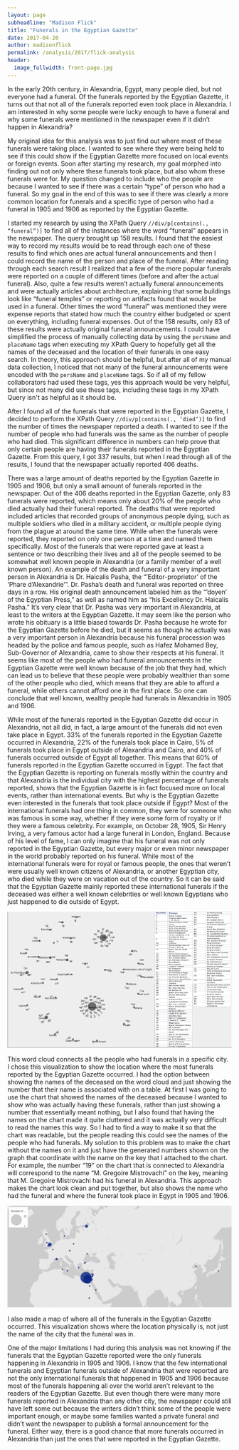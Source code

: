 ```yaml
---
layout: page
subheadline: "Madison Flick"
title: "Funerals in the Egyptian Gazette"
date: 2017-04-20
author: madisonflick
permalink: /analysis/2017/flick-analysis
header:
  image_fullwidth: front-page.jpg
---
```

In the early 20th century, in Alexandria, Egypt, many people died, but not everyone had a funeral. Of the funerals reported by the Egyptian Gazette, it turns out that not all of the funerals reported even took place in Alexandria. I am interested in why some people were lucky enough to have a funeral and why some funerals were mentioned in the newspaper even if it didn’t happen in Alexandria?

My original idea for this analysis was to just find out where most of these funerals were taking place. I wanted to see where they were being held to see if this could show if the Egyptian Gazette more focused on local events or foreign events. Soon after starting my research, my goal morphed into finding out not only where these funerals took place, but also whom these funerals were for. My question changed to include who the people are because I wanted to see if there was a certain “type” of person who had a funeral. So my goal in the end of this was to see if there was clearly a more common location for funerals and a specific type of person who had a funeral in 1905 and 1906 as reported by the Egyptian Gazette.

I started my research by using the XPath Query ``//div/p[contains(., “funeral”)]`` to find all of the instances where the word “funeral” appears in the newspaper. The query brought up 158 results. I found that the easiest way to record my results would be to read through each one of these results to find which ones are actual funeral announcements and then I could record the name of the person and place of the funeral. After reading through each search result I realized that a few of the more popular funerals were reported on a couple of different times (before and after the actual funeral). Also, quite a few results weren’t actually funeral announcements and were actually articles about architecture, explaining that some buildings look like “funeral temples” or reporting on artifacts found that would be used in a funeral. Other times the word “funeral” was mentioned they were expense reports that stated how much the country either budgeted or spent on everything, including funeral expenses. Out of the 158 results, only 83 of these results were actually original funeral announcements. I could have simplified the process of manually collecting data by using the `persName` and `placeName` tags when executing my XPath Query to hopefully get all the names of the deceased and the location of their funerals in one easy search. In theory, this approach should be helpful, but after all of my manual data collection, I noticed that not many of the funeral announcements were encoded with the `persName` and `placeName` tags. So if all of my fellow collaborators had used these tags, yes this approach would be very helpful, but since not many did use these tags, including these tags in my XPath Query isn't as helpful as it should be.

After I found all of the funerals that were reported in the Egyptian Gazette, I decided to perform the XPath Query ``//div/p[contains(., ‘died’)]`` to find the number of times the newspaper reported a death. I wanted to see if the number of people who had funerals was the same as the number of people who had died. This significant difference in numbers can help prove that only certain people are having their funerals reported in the Egyptian Gazette. From this query, I got 337 results, but when I read through all of the results, I found that the newspaper actually reported 406 deaths.

There was a large amount of deaths reported by the Egyptian Gazette in 1905 and 1906, but only a small amount of funerals reported in the newspaper. Out of the 406 deaths reported in the Egyptian Gazette, only 83 funerals were reported, which means only about 20% of the people who died actually had their funeral reported. The deaths that were reported included articles that recorded groups of anonymous people dying, such as multiple soldiers who died in a military accident, or multiple people dying from the plague at around the same time. While when the funerals were reported, they reported on only one person at a time and named them specifically. Most of the funerals that were reported gave at least a sentence or two describing their lives and all of the people seemed to be somewhat well known people in Alexandria (or a family member of a well known person). An example of the death and funeral of a very important person in Alexandria is Dr. Haicalis Pasha, the “’Editor-proprietor’ of the ‘Phare d’Alexandrie’”. Dr. Pasha’s death and funeral was reported on three days in a row. His original death announcement labeled him as the “’doyen’ of the Egyptian Press,” as well as named him as “his Excellency Dr. Haicalis Pasha.” It’s very clear that Dr. Pasha was very important in Alexandria, at least to the writers at the Egyptian Gazette. It may seem like the person who wrote his obituary is a little biased towards Dr. Pasha because he wrote for the Egyptian Gazette before he died, but it seems as though he actually was a very important person in Alexandria because his funeral procession was headed by the police and famous people, such as Hafez Mohamed Bey, Sub-Governor of Alexandria, came to show their respects at his funeral. It seems like most of the people who had funeral announcements in the Egyptian Gazette were well known because of the job that they had, which can lead us to believe that these people were probably wealthier than some of the other people who died, which means that they are able to afford a funeral, while others cannot afford one in the first place. So one can conclude that well known, wealthy people had funerals in Alexandria in 1905 and 1906.

While most of the funerals reported in the Egyptian Gazette did occur in Alexandria, not all did, in fact, a large amount of the funerals did not even take place in Egypt. 33% of the funerals reported in the Egyptian Gazette occurred in Alexandria, 22% of the funerals took place in Cairo, 5% of funerals took place in Egypt outside of Alexandria and Cairo, and 40% of funerals occurred outside of Egypt all together. This means that 60% of funerals reported in the Egyptian Gazette occurred in Egypt. The fact that the Egyptian Gazette is reporting on funerals mostly within the country and that Alexandria is the individual city with the highest percentage of funerals reported, shows that the Egyptian Gazette is in fact focused more on local events, rather than international events. But why is the Egyptian Gazette even interested in the funerals that took place outside if Egypt? Most of the international funerals had one thing in common, they were for someone who was famous in some way, whether if they were some form of royalty or if they were a famous celebrity. For example, on October 28, 1905, Sir Henry Irving, a very famous actor had a large funeral in London, England. Because of his level of fame, I can only imagine that his funeral was not only reported in the Egyptian Gazette, but every major or even minor newspaper in the world probably reported on his funeral. While most of the international funerals were for royal or famous people, the ones that weren’t were usually well known citizens of Alexandria, or another Egyptian city, who died while they were on vacation out of the country. So it can be said that the Egyptian Gazette mainly reported these international funerals if the deceased was either a well known celebrities or well known Egyptians who just happened to die outside of Egypt.

![Funerals in the Egyptian Gazette](Funerals-in-the-Egyptian-Gazette.jpg)

This word cloud connects all the people who had funerals in a specific city. I chose this visualization to show the location where the most funerals reported by the Egyptian Gazette occurred. I had the option between showing the names of the deceased on the word cloud and just showing the number that their name is associated with on a table. At first I was going to use the chart that showed the names of the deceased because I wanted to show who was actually having these funerals, rather than just showing a number that essentially meant nothing, but I also found that having the names on the chart made it quite cluttered and it was actually very difficult to read the names this way. So I had to find a way to make it so that the chart was readable, but the people reading this could see the names of the people who had funerals. My solution to this problem was to make the chart without the names on it and just have the generated numbers shown on the graph that coordinate with the name on the key that I attached to the chart. For example, the number “19” on the chart that is connected to Alexandria will correspond to the name “M. Gregoire Mistrovachi” on the key, meaning that M. Gregoire Mistrovachi had his funeral in Alexandria. This approach makes the chart look clean and put together, but also shows the name who had the funeral and where the funeral took place in Egypt in 1905 and 1906.

![Map of Funerals in the Egyptian Gazette](Funerals-in-the-Egyptian-Gazette-map.jpg)

I also made a map of where all of the funerals in the Egyptian Gazette occurred. This visualization shows where the location physically is, not just the name of the city that the funeral was in.

One of the major limitations I had during this analysis was not knowing if the funerals that the Egyptian Gazette reported were the only funerals happening in Alexandria in 1905 and 1906. I know that the few international funerals and Egyptian funerals outside of Alexandria that were reported are not the only international funerals that happened in 1905 and 1906 because most of the funerals happening all over the world aren’t relevant to the readers of the Egyptian Gazette. But even though there were many more funerals reported in Alexandria than any other city, the newspaper could still have left some out because the writers didn’t think some of the people were important enough, or maybe some families wanted a private funeral and didn’t want the newspaper to publish a formal announcement for the funeral. Either way, there is a good chance that more funerals occurred in Alexandria than just the ones that were reported in the Egyptian Gazette.
